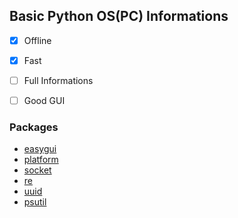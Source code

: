 
## Basic Python OS(PC) Informations

- [x]  Offline
- [x]  Fast
- [ ]  Full Informations
- [ ]  Good GUI


### Packages

 - [easygui](https://easygui.sourceforge.net)
 - [platform](https://docs.python.org/3/library/platform.html)
 - [socket](https://docs.python.org/3/library/socket.html)
 - [re](https://docs.python.org/3/library/re.html)
 - [uuid](https://docs.python.org/3/library/uuid.html)
 - [psutil](https://pypi.org/project/psutil/)

